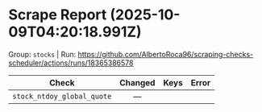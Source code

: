 # Scrape Report (2025-10-09T04:20:18.991Z)

Group: `stocks`  |  Run: https://github.com/AlbertoRoca96/scraping-checks-scheduler/actions/runs/18365386578

| Check | Changed | Keys | Error |
|---|:---:|:--|:--|
| `stock_ntdoy_global_quote` | — |  |  |
